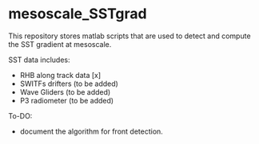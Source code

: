 # mesoscale_SSTgrad
This repository stores matlab scripts that are used to detect and compute the SST gradient at mesoscale. 

SST data includes: 
 - RHB along track data [x]
 - SWITFs drifters (to be added)
 - Wave Gliders (to be added)
 - P3 radiometer (to be added)

To-DO:
 - document the algorithm for front detection. 


